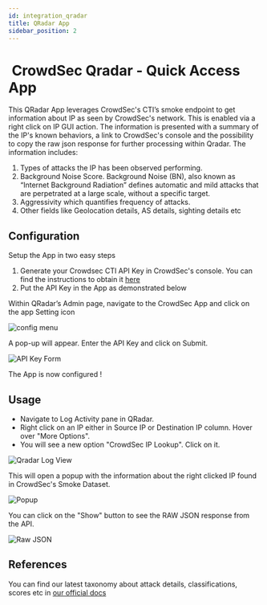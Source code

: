```yaml
---
id: integration_qradar
title: QRadar App
sidebar_position: 2
---
```



#  CrowdSec Qradar - Quick Access App

This QRadar App leverages CrowdSec's CTI’s smoke endpoint to get information about IP as seen by CrowdSec's network. This is enabled via a right click on IP GUI action. The information is presented with a summary of the IP's known behaviors, a link to CrowdSec's console and the possibility to copy the raw json response for further processing within Qradar. The information includes:

1. Types of attacks the IP has been observed performing.
2. Background Noise Score. Background Noise (BN), also known as “Internet Background Radiation” defines automatic and mild attacks that are perpetrated at a large scale, without a specific target.
3. Aggressivity which quantifies frequency of attacks.
4. Other fields like Geolocation details, AS details, sighting details etc


## Configuration

Setup the App in two easy steps
1. Generate your Crowdsec CTI API Key in CrowdSec's console. You can find the instructions to obtain it [here](https://docs.crowdsec.net/cti_api/getting_started.mdx)
2. Put the API Key in the App as demonstrated below

Within QRadar’s Admin page, navigate to the CrowdSec App and click on the app Setting icon

![config menu](/img/qradar/config_menu.png)

A pop-up will appear. Enter the API Key and click on Submit.

![API Key Form](/img/qradar/api_key_form.png)

The App is now configured !


## Usage

- Navigate to Log Activity pane in QRadar. 
- Right click on an IP either in Source IP or Destination IP column. Hover over "More Options". 
- You will see a new option "CrowdSec IP Lookup". Click on it.

![Qradar Log View](/img/qradar/log_view.png)

This will open a popup with the information about the right clicked IP found in CrowdSec's Smoke Dataset.

![Popup](/img/qradar/popup.png)

You can click on the "Show" button to see the RAW JSON response from the API.

![Raw JSON](/img/qradar/raw_json.png)


## References

You can find our latest taxonomy about attack details, classifications, scores etc in [our official docs](https://docs.crowdsec.net/docs/next/cti_api/taxonomy)
